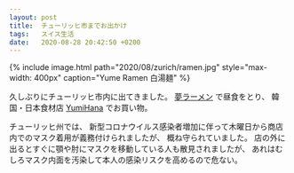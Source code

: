 ```yaml
---
layout: post
title:  チューリッヒ市までお出かけ
tags:	スイス生活
date:	2020-08-28 20:42:50 +0200
---
```

{% include image.html
    path="2020/08/zurich/ramen.jpg"
    style="max-width: 400px"
    caption="Yume Ramen 白湯麺" %}
    
久しぶりにチューリッヒ市内に出てきました。
[夢ラーメン](https://www.yume-ramen.ch/) で昼食をとり、
韓国・日本食材店 [YumiHana](https://www.yumihana.ch/) でお買い物。

チューリッヒ州では、
新型コロナウイルス感染者増加に伴って木曜日から商店内でのマスク着用が義務付けられましたが、
概ね守られていました。
店の外に出るとすぐに顎や肘にマスクを移動している人も散見されましたが、
あれはむしろマスク内面を汚染して本人の感染リスクを高めるので危ない。
